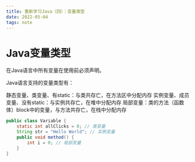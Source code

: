```yaml
---
title: 重新学习Java（四）：变量类型
date: 2022-05-04
tags: note
---
```


# Java变量类型

在Java语言中所有变量在使用前必须声明。

 Java语言支持的变量类型有：
 
 静态变量、类变量、有static：与类共存亡，在方法区中分配内存
 实例变量、成员变量、没有static：与实例共存亡，在堆中分配内存
 局部变量：类的方法（函数体）block中的变量，与方法共存亡，在栈中分配内存
 
 ```java
 public class Variable {
     static int allClicks = 0; // 类变量
     String str = "Hello World"; // 实例变量
     public void method() {
         int i = 0; // 局部变量
     }
 }
 ```
